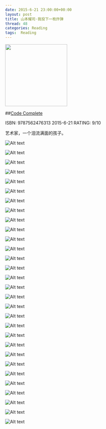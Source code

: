 ```yaml
---
date: 2015-6-21 23:00:00+00:00
layout: post
title: 山本耀司·我投下一枚炸弹
thread: 48
categories: Reading
tags:  Reading
---
```


<img src="http://ec4.images-amazon.com/images/I/51VRSRv6SvL.jpg" width="200" />

##[Code Complete](http://amzn.to/1d9xzKn)

ISBN: 9787562476313 2015-6-21 RATING: 9/10

艺术家，一个泪流满面的孩子。

![Alt text](/images/山本耀司/IMG_2720.JPG)

![Alt text](/images/山本耀司/IMG_2731.JPG)

![Alt text](/images/山本耀司/IMG_2732.JPG)

![Alt text](/images/山本耀司/IMG_2733.JPG)

![Alt text](/images/山本耀司/IMG_2734.JPG)

![Alt text](/images/山本耀司/IMG_2735.JPG)

![Alt text](/images/山本耀司/IMG_2736.JPG)

![Alt text](/images/山本耀司/IMG_2737.JPG)

![Alt text](/images/山本耀司/IMG_2738.JPG)

![Alt text](/images/山本耀司/IMG_2739.JPG)

![Alt text](/images/山本耀司/IMG_2740.JPG)

![Alt text](/images/山本耀司/IMG_2741.JPG)

![Alt text](/images/山本耀司/IMG_2742.JPG)

![Alt text](/images/山本耀司/IMG_2743.JPG)

![Alt text](/images/山本耀司/IMG_2744.JPG)

![Alt text](/images/山本耀司/IMG_2745.JPG)

![Alt text](/images/山本耀司/IMG_2746.JPG)

![Alt text](/images/山本耀司/IMG_2747.JPG)

![Alt text](/images/山本耀司/IMG_2748.JPG)

![Alt text](/images/山本耀司/IMG_2749.JPG)

![Alt text](/images/山本耀司/IMG_2750.JPG)

![Alt text](/images/山本耀司/IMG_2751.JPG)

![Alt text](/images/山本耀司/IMG_2752.JPG)

![Alt text](/images/山本耀司/IMG_2753.JPG)

![Alt text](/images/山本耀司/IMG_2756.JPG)

![Alt text](/images/山本耀司/IMG_2757.JPG)

![Alt text](/images/山本耀司/IMG_2758.JPG)

![Alt text](/images/山本耀司/IMG_2759.JPG)

![Alt text](/images/山本耀司/IMG_2760.JPG)

![Alt text](/images/山本耀司/IMG_2761.JPG)